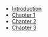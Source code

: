 - [Introduction](./introduction.md)
- [Chapter 1](./chapter_1.md)
- [Chapter 2](./chapter_2.md)
- [Chapter 3](./chapter_3.md)



